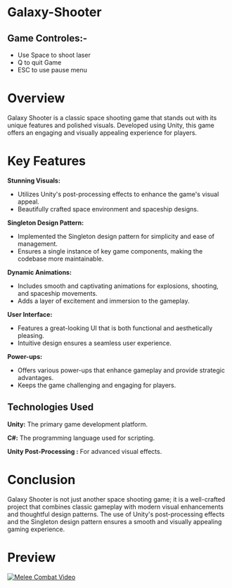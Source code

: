 # Galaxy-Shooter

## Game Controles:-

* Use Space to shoot laser
* Q to quit Game 
* ESC to use pause menu

# Overview

Galaxy Shooter is a classic space shooting game that stands out with its unique features and polished visuals. Developed using Unity, this game offers an engaging and visually appealing experience for players.

# Key Features

**Stunning Visuals:**

  * Utilizes Unity's post-processing effects to enhance the game's visual appeal.
  * Beautifully crafted space environment and spaceship designs.

**Singleton Design Pattern:**

  * Implemented the Singleton design pattern for simplicity and ease of management.
  * Ensures a single instance of key game components, making the codebase more maintainable.

**Dynamic Animations:**
   
  * Includes smooth and captivating animations for explosions, shooting, and spaceship movements.
  * Adds a layer of excitement and immersion to the gameplay.

**User Interface:**

* Features a great-looking UI that is both functional and aesthetically pleasing.
* Intuitive design ensures a seamless user experience.

**Power-ups:**

  * Offers various power-ups that enhance gameplay and provide strategic advantages.
  * Keeps the game challenging and engaging for players.

## Technologies Used

**Unity:** The primary game development platform.

**C#:** The programming language used for scripting.

**Unity Post-Processing :** For advanced visual effects.

# Conclusion

Galaxy Shooter is not just another space shooting game; it is a well-crafted project that combines classic gameplay with modern visual enhancements and thoughtful design patterns. The use of Unity's post-processing effects and the Singleton design pattern ensures a smooth and visually appealing gaming experience.

# Preview

[![Melee Combat Video](https://img.youtube.com/vi/Ip8yqT6vabU/0.jpg)](https://www.youtube.com/watch?v=Ip8yqT6vabU)

